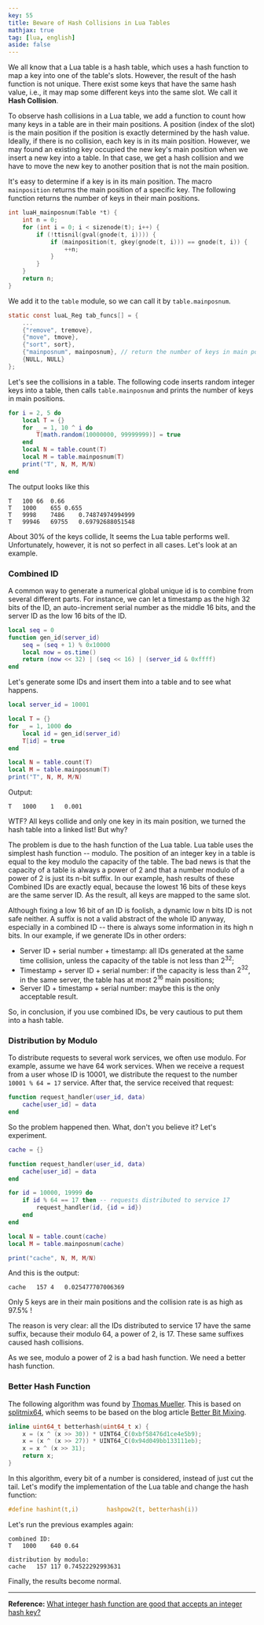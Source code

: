 ```yaml
---
key: 55
title: Beware of Hash Collisions in Lua Tables
mathjax: true
tag: [lua, english]
aside: false
---
```

We all know that a Lua table is a hash table, which uses a hash function to map a key into one of the table's slots. However, the result of the hash function is not unique. There exist some keys that have the same hash value, i.e., it may map some different keys into the same slot. We call it **Hash Collision**.

To observe hash collisions in a Lua table, we add a function to count how many keys in a table are in their main positions. A position (index of the slot) is the main position if the position is exactly determined by the hash value. Ideally, if there is no collision, each key is in its main position. However, we may found an existing key occupied the new key's main position when we insert a new key into a table. In that case, we get a hash collision and we have to move the new key to another position that is not the main position.

It's easy to determine if a key is in its main position. The macro `mainposition` returns the main position of a specific key. The following function returns the number of keys in their main positions.

```c
int luaH_mainposnum(Table *t) {
    int n = 0;
    for (int i = 0; i < sizenode(t); i++) {
        if (!ttisnil(gval(gnode(t, i)))) {
            if (mainposition(t, gkey(gnode(t, i))) == gnode(t, i)) {
                ++n;
            }
        }
    }
    return n;
}
```

We add it to the `table` module, so we can call it by `table.mainposnum`.

```c
static const luaL_Reg tab_funcs[] = {
    ...
    {"remove", tremove},
    {"move", tmove},
    {"sort", sort},
    {"mainposnum", mainposnum}, // return the number of keys in main positions
    {NULL, NULL}
};
```

Let's see the collisions in a table. The following code inserts random integer keys into a table, then calls `table.mainposnum` and prints the number of keys in main positions.

```lua
for i = 2, 5 do
    local T = {}
    for _ = 1, 10 ^ i do
        T[math.random(10000000, 99999999)] = true
    end
    local N = table.count(T)
    local M = table.mainposnum(T)
    print("T", N, M, M/N)
end
```

The output looks like this

```
T	100	66	0.66
T	1000	655	0.655
T	9998	7486	0.74874974994999
T	99946	69755	0.69792688051548
```

About 30% of the keys collide, It seems the Lua table performs well. Unfortunately, however, it is not so perfect in all cases. Let's look at an example.

### Combined ID

A common way to generate a numerical global unique id is to combine from several different parts. For instance, we can let a timestamp as the high 32 bits of the ID, an auto-increment serial number as the middle 16 bits, and the server ID as the low 16 bits of the ID.

```lua
local seq = 0
function gen_id(server_id)
    seq = (seq + 1) % 0x10000
    local now = os.time()
    return (now << 32) | (seq << 16) | (server_id & 0xffff)
end
```

Let's generate some IDs and insert them into a table and to see what happens.

```lua
local server_id = 10001

local T = {}
for _ = 1, 1000 do
    local id = gen_id(server_id)
    T[id] = true
end

local N = table.count(T)
local M = table.mainposnum(T)
print("T", N, M, M/N)
```

Output:

```
T	1000	1	0.001
```

WTF? All keys collide and only one key in its main position, we turned the hash table into a linked list! But why?

The problem is due to the hash function of the Lua table. Lua table uses the simplest hash function -- modulo. The position of an integer key in a table is equal to the key modulo the capacity of the table. The bad news is that the capacity of a table is always a power of 2 and that a number modulo of a power of 2 is just its n-bit suffix. In our example, hash results of these Combined IDs are exactly equal, because the lowest 16 bits of these keys are the same server ID. As the result, all keys are mapped to the same slot.

Although fixing a low 16 bit of an ID is foolish, a dynamic low n bits ID is not safe neither. A suffix is not a valid abstract of the whole ID anyway, especially in a combined ID -- there is always some information in its high n bits. In our example, if we generate IDs in other orders:

- Server ID + serial number + timestamp: all IDs generated at the same time collision, unless the capacity of the table is not less than $2^{32}$;
- Timestamp + server ID + serial number: if the capacity is less than $2^{32}$, in the same server, the table has at most $2^{16}$ main positions;
- Server ID + timestamp + serial number: maybe this is the only acceptable result.

So, in conclusion, if you use combined IDs, be very cautious to put them into a hash table.

### Distribution by Modulo

To distribute requests to several work services, we often use modulo. For example, assume we have 64 work services. When we receive a request from a user whose ID is 10001, we distribute the request to the number `10001 % 64 = 17` service. After that, the service received that request:

```lua
function request_handler(user_id, data)
    cache[user_id] = data
end
```

So the problem happened then. What, don't you believe it? Let's experiment.

```lua
cache = {}

function request_handler(user_id, data)
    cache[user_id] = data
end

for id = 10000, 19999 do
    if id % 64 == 17 then -- requests distributed to service 17
        request_handler(id, {id = id})
    end
end

local N = table.count(cache)
local M = table.mainposnum(cache)

print("cache", N, M, M/N)
```

And this is the output:

```
cache	157	4	0.025477707006369
```

Only 5 keys are in their main positions and the collision rate is as high as 97.5% !

The reason is very clear: all the IDs distributed to service 17 have the same suffix, because their modulo 64, a power of 2, is 17. These same suffixes caused hash collisions.

As we see, modulo a power of 2 is a bad hash function. We need a better hash function.

### Better Hash Function

The following algorithm was found by [Thomas Mueller](https://stackoverflow.com/users/382763/thomas-mueller). This is based on [splitmix64](https://xorshift.di.unimi.it/splitmix64.c), which seems to be based on the blog article [Better Bit Mixing](http://zimbry.blogspot.it/2011/09/better-bit-mixing-improving-on.html).

```c
inline uint64_t betterhash(uint64_t x) {
    x = (x ^ (x >> 30)) * UINT64_C(0xbf58476d1ce4e5b9);
    x = (x ^ (x >> 27)) * UINT64_C(0x94d049bb133111eb);
    x = x ^ (x >> 31);
    return x;
}
```

In this algorithm, every bit of a number is considered, instead of just cut the tail. Let's modify the implementation of the Lua table and change the hash function:

```c
#define hashint(t,i)		hashpow2(t, betterhash(i))
```

Let's run the previous examples again:

```
combined ID:
T	1000	640	0.64

distribution by modulo:
cache	157	117	0.74522292993631
```

Finally, the results become normal.

***

**Reference:** [What integer hash function are good that accepts an integer hash key?
](https://stackoverflow.com/questions/664014/what-integer-hash-function-are-good-that-accepts-an-integer-hash-key)

